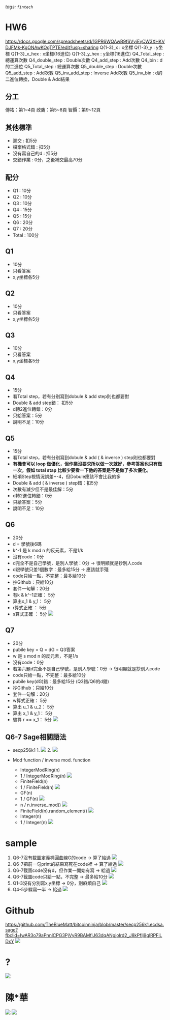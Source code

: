 ###### tags: `fintech`
# HW6
https://docs.google.com/spreadsheets/d/1GPR6WQAwB9f6VyiEyCW3XHKVDJFMk-KgONAwKOgTPTE/edit?usp=sharing
Q{1-3}_x : x坐標
Q{1-3}_y : y坐標
Q{1-3}_x_hex : x坐標(16進位)
Q{1-3}_y_hex : y坐標(16進位)
Q4_Total_step : 總運算次數
Q4_double_step : Double次數
Q4_add_step	: Add次數
Q4_bin : d的二進位
Q5_Total_step : 總運算次數
Q5_double_step : Double次數
Q5_add_step : Add次數
Q5_inv_add_step : Inverse Add次數
Q5_inv_bin : d的二進位轉換，Double & Add結果

## 分工
傳祐：第1~4頁
政鷹：第5~8頁
智顥：第9~12頁


## 其他標準
* 遲交 : 扣5分
* 檔案格式錯 : 扣5分
* 沒有寫自己的d : 扣5分
* 交錯作業 : 0分，之後補交最高70分

## 配分
* Q1 : 10分
* Q2 : 10分
* Q3 : 10分
* Q4 : 15分
* Q5 : 15分
* Q6 : 20分
* Q7 : 20分
* Total : 100分

## Q1
* 10分
* 只看答案
* x,y坐標各5分

## Q2
* 10分
* 只看答案
* x,y坐標各5分

## Q3
* 10分
* 只看答案
* x,y坐標各5分

## Q4
* 15分
* 看Total step，若有分別寫到dobule & add step則也都要對
* Double & add step錯： 扣5分
* d轉2進位轉錯：0分
* 只給答案：5分
* 說明不足：10分

## Q5
* 15分
* 看Total step，若有分別寫到dobule & add ( & inverse ) step則也都要對
* **有機會可以 loop 做優化，但作業沒要求所以做一次就好，參考答案也只有做一次，假如 total stap 比較少要看一下他的答案是不是做了多次優化。**
* 細項Step視情況誤差+-4，但Dobule應該不會比我的多
* Double & add ( & inverse ) step錯：扣5分
* 次數有減少但不是最佳解：5分
* d轉2進位轉錯：0分
* 只給答案：5分
* 說明不足：10分


## Q6
* 20分
* d = 學號後6碼 
* k^-1 是 k mod n 的反元素，不是1/k
* 沒有code：0分
* d完全不是自己學號，是別人學號：0分 -> 很明顯就是抄別人code
* d跟學號只差1個數字：最多給15分 -> 應該就手殘
* code只給一點，不完整：最多給10分
* 抄Github：只給10分
* 套件一句解：20分
* 有k & k^-1正確： 5分
* 算出x_1 & y_1： 5分
* r算式正確 ： 5分
* s算式正確 ： 5分
![](https://i.imgur.com/qdZPwwX.png)

## Q7
* 20分
* pubile key = Q = dG = Q3答案
* w 是 s mod n 的反元素，不是1/s
* 沒有code：0分
* 若第六題d完全不是自己學號，是別人學號：0分 -> 很明顯就是抄別人code
* code只給一點，不完整：最多給10分
* pubile key(dG)錯：最多給15分 (Q3錯/Q6的d錯)
* 抄Github：只給10分
* 套件一句解：20分
* w算式正確： 5分 
* 算出 u_1 & u_2： 5分 
* 算出 x_1 & y_1： 5分
* 驗算 r == x_1： 5分
![](https://i.imgur.com/Uez0GdU.png)

## Q6-7 Sage相關語法
* secp256k1 
    1.
    ![](https://i.imgur.com/KV0usM1.png)
    2.
    ![](https://i.imgur.com/D3hrSpb.png)

* Mod function / inverse mod. function
    * IntegerModRing(n)
    * 1 / IntegerModRing(n)
    ![](https://i.imgur.com/O0UdUuu.png)
    * FiniteField(n)
    * 1 / FiniteField(n)
    ![](https://i.imgur.com/9SWZbMO.png)
    * GF(n)
    * 1 / GF(n)
    ![](https://i.imgur.com/ElDA8SH.png)
    * n / n.inverse_mod()
    ![](https://i.imgur.com/0mFodI7.png)
    * FiniteField(n).random_element()
    ![](https://i.imgur.com/ovBdxue.png)
    * Integer(n)
    * 1 / Integer(n)
    ![](https://i.imgur.com/gGZ6uze.png)




# sample
1. Q6-7沒有載圖定義橢圓曲線G的code -> 算了給過
![](https://i.imgur.com/fGzIPAF.png)
2. Q6-7把前一句print的結果寫死在code裡 -> 算了給過
![](https://i.imgur.com/D20xolx.png)
3. Q6-7截圖code沒有d，但作業一開始有寫 -> 給過
![](https://i.imgur.com/BUQf69S.png)
4. Q6-7截圖code只給一點，不完整 -> 最多給10分
![](https://i.imgur.com/NWN6KqA.png)
5. Q1-3沒有分別寫x,y坐標 -> 0分，別麻煩自己
![](https://i.imgur.com/DGwp0HJ.png)
6. Q4-5步驟寫一半 -> 給過
![](https://i.imgur.com/3wIrWXJ.png)



# Github
https://github.com/TheBlueMatt/bitcoinninja/blob/master/secp256k1.ecdsa.sage?fbclid=IwAR3o79aPnnlCPG3PjVyR9BAMfiJ63dqANgjolrd2_J8kPfIj9glRPFiLDxY
![](https://i.imgur.com/YoCBXnU.png)

# ?
![](https://i.imgur.com/VTMo0lk.png)


# 陳*華
![](https://i.imgur.com/p75VThp.png)
![](https://i.imgur.com/DzVCNv3.png)
